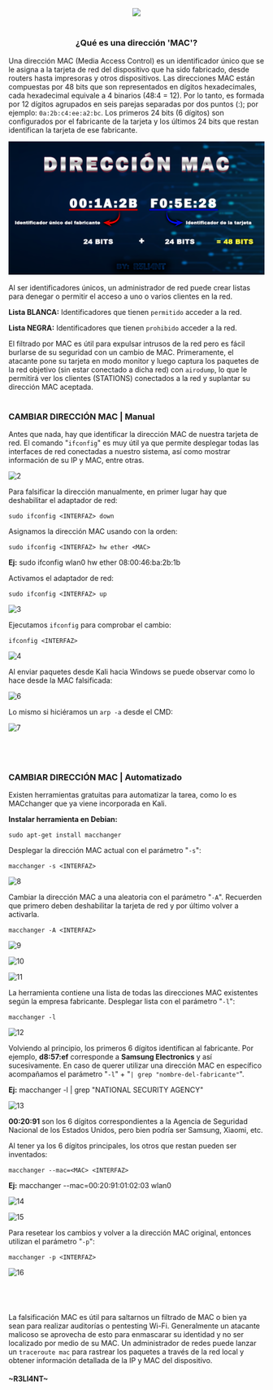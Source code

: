 <p align="center">
  <a href="https://github.com/DenverCoder1/readme-typing-svg"><img src="https://readme-typing-svg.herokuapp.com?color=F70000&width=460&lines=Falsificar+direcci%C3%B3n+MAC+en+GNU/Linux"></a>
</p>

<h1 align="center"></h1>

<h3 align="center">¿Qué es una dirección 'MAC'?</h3>

Una dirección MAC (Media Access Control) es un identificador único que se le asigna a la tarjeta de red del dispositivo que ha sido fabricado, desde routers hasta impresoras y otros dispositivos. Las direcciones MAC están compuestas por 48 bits que son representados en dígitos hexadecimales, cada hexadecimal equivale a 4 binarios (48:4 = 12). Por lo tanto, es formada por 12 dígitos agrupados en seis parejas separadas por dos puntos (:); por ejemplo: `0a:2b:c4:ee:a2:bc`. Los primeros 24 bits (6 dígitos) son configurados por el fabricante de la tarjeta y los últimos 24 bits que restan identifican la tarjeta de ese fabricante.

<p align="center">
  <img src="https://github.com/R3LI4NT/articulos/blob/main/Redes/GNU-Linux/img/direccionMAC.png">
</p>

Al ser identificadores únicos, un administrador de red puede crear listas para denegar o permitir el acceso a uno o varios clientes en la red.

**Lista BLANCA:** Identificadores que tienen `permitido` acceder a la red.

**Lista NEGRA:** Identificadores que tienen `prohibido` acceder a la red.

El filtrado por MAC es útil para expulsar intrusos de la red pero es fácil burlarse de su seguridad con un cambio de MAC. Primeramente, el atacante pone su tarjeta en modo monitor y luego captura los paquetes de la red objetivo (sin estar conectado a dicha red) con `airodump`, lo que le permitirá ver los clientes (STATIONS) conectados a la red y suplantar su dirección MAC aceptada.
<h1 align="center"></h1>

### CAMBIAR DIRECCIÓN MAC | Manual
Antes que nada, hay que identificar la dirección MAC de nuestra tarjeta de red. El comando "`ifconfig`" es muy útil ya que permite desplegar todas las interfaces de red conectadas a nuestro sistema, así como mostrar información de su IP y MAC, entre otras.

![2](https://user-images.githubusercontent.com/75953873/183269576-fd22db23-1d23-4498-8a94-3884045b0357.png)

Para falsificar la dirección manualmente, en primer lugar hay que deshabilitar el adaptador de red:
```
sudo ifconfig <INTERFAZ> down
```

Asignamos la dirección MAC usando con la orden:
```
sudo ifconfig <INTERFAZ> hw ether <MAC>
```
**Ej:** sudo ifconfig wlan0 hw ether 08:00:46:ba:2b:1b

Activamos el adaptador de red:
```
sudo ifconfig <INTERFAZ> up
```
![3](https://user-images.githubusercontent.com/75953873/183270251-56fd81bc-1bd0-482d-bd8f-bc9dfcd347c7.png)

Ejecutamos `ifconfig` para comprobar el cambio:
```
ifconfig <INTERFAZ> 
```
![4](https://user-images.githubusercontent.com/75953873/183270278-aefb06fa-b599-43eb-857c-fa88173ac43d.png)

Al enviar paquetes desde Kali hacia Windows se puede observar como lo hace desde la MAC falsificada:

![6](https://user-images.githubusercontent.com/75953873/183270490-5b7ccbf8-f131-4f65-821b-1af134110ce1.png)

Lo mismo si hiciéramos un `arp -a` desde el CMD:

![7](https://user-images.githubusercontent.com/75953873/183270558-eddaf8e4-85fd-4872-822b-5b15194f898f.png)


<h1 align="center"></h1>

</br>

### CAMBIAR DIRECCIÓN MAC | Automatizado
Existen herramientas gratuitas para automatizar la tarea, como lo es MACchanger que ya viene incorporada en Kali.

**Instalar herramienta en Debian:**
```
sudo apt-get install macchanger
```

Desplegar la dirección MAC actual con el parámetro "`-s`":
```
macchanger -s <INTERFAZ>
```
![8](https://user-images.githubusercontent.com/75953873/183270712-b485940b-9a04-46ad-9c9c-31604c8d018f.png)

Cambiar la dirección MAC a una aleatoria con el parámetro "`-A`". Recuerden que primero deben deshabilitar la tarjeta de red y por último volver a activarla.
```
macchanger -A <INTERFAZ>
```
![9](https://user-images.githubusercontent.com/75953873/183270802-ce041169-c495-4514-a088-f72591bf4513.png)

![10](https://user-images.githubusercontent.com/75953873/183270900-1809a73f-00e7-4617-9231-26010d462944.png)

![11](https://user-images.githubusercontent.com/75953873/183270956-8cc65696-3e89-4ca6-82a8-53b1e3eeea39.png)

La herramienta contiene una lista de todas las direcciones MAC existentes según la empresa fabricante. Desplegar lista con el parámetro "`-l`":
```
macchanger -l
```
![12](https://user-images.githubusercontent.com/75953873/183270996-9d936419-9022-471e-9927-c79490d84c00.png)

Volviendo al principio, los primeros 6 dígitos identifican al fabricante. Por ejemplo, **d8:57:ef** corresponde a **Samsung Electronics** y así sucesivamente. En caso de querer utilizar una dirección MAC en específico acompañamos el parámetro "`-l`" + "`| grep "nombre-del-fabricante"`".

**Ej:** macchanger -l | grep "NATIONAL SECURITY AGENCY"

![13](https://user-images.githubusercontent.com/75953873/183271098-431b10e8-b9b6-4e5a-a2d2-00262a08f0a7.png)

**00:20:91** son los 6 dígitos correspondientes a la Agencia de Seguridad Nacional de los Estados Unidos, pero bien podría ser Samsung, Xiaomi, etc.

Al tener ya los 6 dígitos principales, los otros que restan pueden ser inventados:
```
macchanger --mac=<MAC> <INTERFAZ>
```
**Ej:** macchanger --mac=00:20:91:01:02:03 wlan0

![14](https://user-images.githubusercontent.com/75953873/183271166-60bb1023-9e3f-4991-8d5d-e9475502b87f.png)

![15](https://user-images.githubusercontent.com/75953873/183271297-4623c3d7-32cd-4461-81f5-902087d6e4a3.png)


Para resetear los cambios y volver a la dirección MAC original, entonces utilizan el parámetro "`-p`":
```
macchanger -p <INTERFAZ>
```
![16](https://user-images.githubusercontent.com/75953873/183271238-ec259078-bec2-49c2-93d8-22d62f4ade1c.png)

<h1 align="center"></h1>

</br>

La falsificación MAC es útil para saltarnos un filtrado de MAC o bien ya sean para realizar auditorías o pentesting Wi-Fi. Generalmente un atacante malicoso se aprovecha de esto para enmascarar su identidad y no ser localizado por medio de su MAC. Un administrador de redes puede lanzar un `traceroute mac` para rastrear los paquetes a través de la red local y obtener información detallada de la IP y MAC del dispositivo.



#### ~R3LI4NT~
